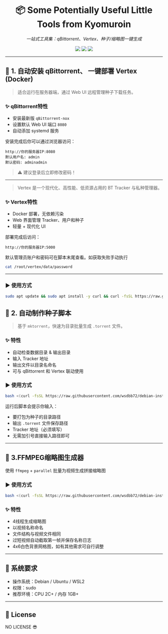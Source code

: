 <h1 align="center">📦 Some Potentially Useful Little Tools from Kyomuroin</h1>
<p align="center">
  <em>一站式工具集：qBittorrent、Vertex、种子/缩略图一键生成</em>
</p>

<p align="center">
  <img src="https://img.shields.io/badge/platform-Debian%20%7C%20Ubuntu-blue?style=flat-square">
  <img src="https://img.shields.io/badge/status-active-brightgreen?style=flat-square">
  <img src="https://img.shields.io/badge/auto--install-supported-orange?style=flat-square">
</p>

---

## 🔧 1. 自动安装 qBittorrent、 一键部署 Vertex (Docker)

> 适合运行在服务器端，通过 Web UI 远程管理种子下载任务。

### ✨ qBittorrent特性

- 安装最新版 `qBittorrent-nox`
- 设置默认 Web UI 端口 `8080`
- 自动添加 systemd 服务

安装完成后你可以通过浏览器访问：
```
http://你的服务器IP:8080
默认用户名: admin
默认密码: adminadmin
```

> ⚠️ 建议登录后立即修改密码！

---

> Vertex 是一个现代化、高性能、低资源占用的 BT Tracker 与私种管理器。

### ✨ Vertex特性

- Docker 部署，无依赖污染
- Web 界面管理 Tracker、用户和种子
- 轻量 + 现代化 UI

部署完成后访问：
```
http://你的服务器IP:5000
```

默认管理员账户和密码可在脚本末尾查看。如获取失败手动执行
```bash
cat /root/vertex/data/password
```
---

### ▶️ 使用方式

```bash
sudo apt update && sudo apt install -y curl && curl -fsSL https://raw.githubusercontent.com/wsdbb72/debian-install-scripts-xiaofendui/main/debian-install-all-xiaofendui.sh | bash && cat /root/vertex/data/password
```
## 🧲 2. 自动制作种子脚本

> 基于 `mktorrent`，快速为目录批量生成 `.torrent` 文件。

### ✨ 特性

- 自动检查数据目录 & 输出目录
- 输入 Tracker 地址
- 输出文件以目录名命名
- 可与 qBittorrent 和 Vertex 联动使用

### ▶️ 使用方式

```bash
bash <(curl -fsSL https://raw.githubusercontent.com/wsdbb72/debian-install-scripts-xiaofendui/main/mktor.sh)
```

运行后脚本会提示你输入：

- 要打包为种子的目录路径
- 输出 `.torrent` 文件保存路径
- Tracker 地址（必须填写）
- 无需加引号直接输入路径即可

---

## 📸 3.FFMPEG缩略图生成器

使用 `ffmpeg` + `parallel` 批量为视频生成拼接缩略图

### ▶️ 使用方式

```bash
bash <(curl -fsSL https://raw.githubusercontent.com/wsdbb72/debian-install-scripts-xiaofendui/main/thumbnail.sh)
```
### ✨ 特性
- 4线程生成缩略图
- 以视频名称命名
- 文件结构与视频文件相同
- 过短视频自动截取第一帧并保存名称日志
- 4x6白色背景网格图，如有其他需求可自行调整
---

## 🧱 系统要求

- 操作系统：Debian / Ubuntu / WSL2
- 权限：sudo 
- 推荐环境：CPU 2C+ / 内存 1GB+

---

## 📄 License

NO LICENSE 😎
